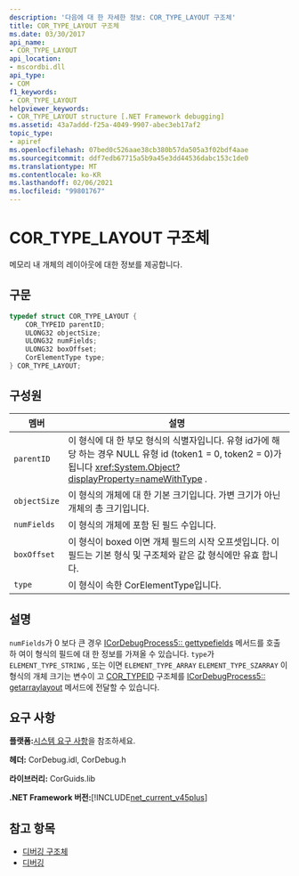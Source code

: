 ```yaml
---
description: '다음에 대 한 자세한 정보: COR_TYPE_LAYOUT 구조체'
title: COR_TYPE_LAYOUT 구조체
ms.date: 03/30/2017
api_name:
- COR_TYPE_LAYOUT
api_location:
- mscordbi.dll
api_type:
- COM
f1_keywords:
- COR_TYPE_LAYOUT
helpviewer_keywords:
- COR_TYPE_LAYOUT structure [.NET Framework debugging]
ms.assetid: 43a7addd-f25a-4049-9907-abec3eb17af2
topic_type:
- apiref
ms.openlocfilehash: 07bed0c526aae38cb380b57da505a3f02bdf4aae
ms.sourcegitcommit: ddf7edb67715a5b9a45e3dd44536dabc153c1de0
ms.translationtype: MT
ms.contentlocale: ko-KR
ms.lasthandoff: 02/06/2021
ms.locfileid: "99801767"
---
```

# <a name="cor_type_layout-structure"></a>COR_TYPE_LAYOUT 구조체

메모리 내 개체의 레이아웃에 대한 정보를 제공합니다.  
  
## <a name="syntax"></a>구문  
  
```cpp  
typedef struct COR_TYPE_LAYOUT {  
    COR_TYPEID parentID;  
    ULONG32 objectSize;  
    ULONG32 numFields;  
    ULONG32 boxOffset;  
    CorElementType type;  
} COR_TYPE_LAYOUT;  
```  
  
## <a name="members"></a>구성원  
  
|멤버|설명|  
|------------|-----------------|  
|`parentID`|이 형식에 대 한 부모 형식의 식별자입니다. 유형 id가에 해당 하는 경우 NULL 유형 id (token1 = 0, token2 = 0)가 됩니다 <xref:System.Object?displayProperty=nameWithType> .|  
|`objectSize`|이 형식의 개체에 대 한 기본 크기입니다. 가변 크기가 아닌 개체의 총 크기입니다.|  
|`numFields`|이 형식의 개체에 포함 된 필드 수입니다.|  
|`boxOffset`|이 형식이 boxed 이면 개체 필드의 시작 오프셋입니다. 이 필드는 기본 형식 및 구조체와 같은 값 형식에만 유효 합니다.|  
|`type`|이 형식이 속한 CorElementType입니다.|  
  
## <a name="remarks"></a>설명  

 `numFields`가 0 보다 큰 경우 [ICorDebugProcess5:: gettypefields](icordebugprocess5-gettypefields-method.md) 메서드를 호출 하 여이 형식의 필드에 대 한 정보를 가져올 수 있습니다. `type`가 `ELEMENT_TYPE_STRING` , 또는 이면 `ELEMENT_TYPE_ARRAY` `ELEMENT_TYPE_SZARRAY` 이 형식의 개체 크기는 변수이 고 [COR_TYPEID](cor-typeid-structure.md) 구조체를 [ICorDebugProcess5:: getarraylayout](icordebugprocess5-getarraylayout-method.md) 메서드에 전달할 수 있습니다.  
  
## <a name="requirements"></a>요구 사항  

 **플랫폼:**[시스템 요구 사항](../../get-started/system-requirements.md)을 참조하세요.  
  
 **헤더:** CorDebug.idl, CorDebug.h  
  
 **라이브러리:** CorGuids.lib  
  
 **.NET Framework 버전:**[!INCLUDE[net_current_v45plus](../../../../includes/net-current-v45plus-md.md)]  
  
## <a name="see-also"></a>참고 항목

- [디버깅 구조체](debugging-structures.md)
- [디버깅](index.md)
